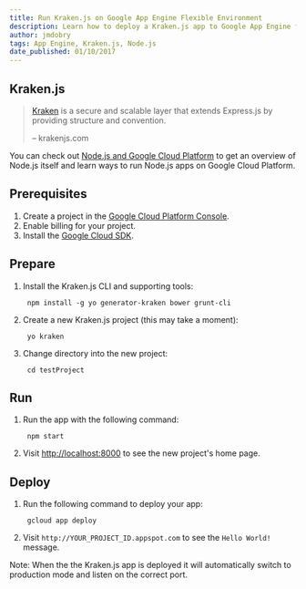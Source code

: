 ```yaml
---
title: Run Kraken.js on Google App Engine Flexible Environment
description: Learn how to deploy a Kraken.js app to Google App Engine flexible environment
author: jmdobry
tags: App Engine, Kraken.js, Node.js
date_published: 01/10/2017
---
```

## Kraken.js

> [Kraken][kraken] is a secure and scalable layer that extends Express.js by
> providing structure and convention.
>
> – krakenjs.com

You can check out [Node.js and Google Cloud Platform][nodejs-gcp] to get an
overview of Node.js itself and learn ways to run Node.js apps on Google Cloud
Platform.

## Prerequisites

1. Create a project in the [Google Cloud Platform Console](https://console.cloud.google.com/).
1. Enable billing for your project.
1. Install the [Google Cloud SDK](https://cloud.google.com/sdk/).

## Prepare

1. Install the Kraken.js CLI and supporting tools:

        npm install -g yo generator-kraken bower grunt-cli

1. Create a new Kraken.js project (this may take a moment):

        yo kraken

1. Change directory into the new project:

        cd testProject

## Run

1. Run the app with the following command:

        npm start

1. Visit [http://localhost:8000](http://localhost:8000) to see the new project's
home page.

## Deploy

1. Run the following command to deploy your app:

        gcloud app deploy

1. Visit `http://YOUR_PROJECT_ID.appspot.com` to see the `Hello World!` message.

Note: When the the Kraken.js app is deployed it will automatically switch to
production mode and listen on the correct port.

[kraken]: http://krakenjs.com
[nodejs-gcp]: running-nodejs-on-google-cloud
